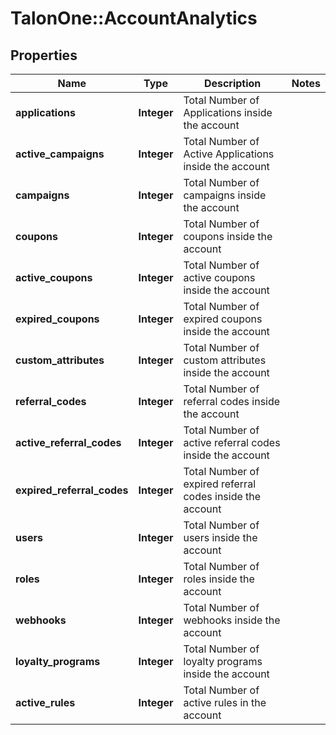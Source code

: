 # TalonOne::AccountAnalytics

## Properties
Name | Type | Description | Notes
------------ | ------------- | ------------- | -------------
**applications** | **Integer** | Total Number of Applications inside the account | 
**active_campaigns** | **Integer** | Total Number of Active Applications inside the account | 
**campaigns** | **Integer** | Total Number of campaigns inside the account | 
**coupons** | **Integer** | Total Number of coupons inside the account | 
**active_coupons** | **Integer** | Total Number of active coupons inside the account | 
**expired_coupons** | **Integer** | Total Number of expired coupons inside the account | 
**custom_attributes** | **Integer** | Total Number of custom attributes inside the account | 
**referral_codes** | **Integer** | Total Number of referral codes inside the account | 
**active_referral_codes** | **Integer** | Total Number of active referral codes inside the account | 
**expired_referral_codes** | **Integer** | Total Number of expired referral codes inside the account | 
**users** | **Integer** | Total Number of users inside the account | 
**roles** | **Integer** | Total Number of roles inside the account | 
**webhooks** | **Integer** | Total Number of webhooks inside the account | 
**loyalty_programs** | **Integer** | Total Number of loyalty programs inside the account | 
**active_rules** | **Integer** | Total Number of active rules in the account | 


